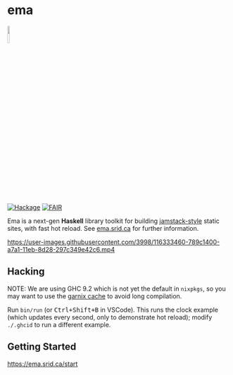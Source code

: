 # ema

<img width="10%" src="https://ema.srid.ca/favicon.svg">

[![Hackage](https://img.shields.io/hackage/v/ema.svg?logo=haskell)](https://hackage.haskell.org/package/ema)
[![FAIR](https://img.shields.io/badge/FAIR-pledge-blue)](https://www.fairforall.org/about/)

Ema is a next-gen **Haskell** library toolkit for building [jamstack-style](https://jamstack.org/) static sites, with fast hot reload. See [ema.srid.ca](https://ema.srid.ca/) for further information.

https://user-images.githubusercontent.com/3998/116333460-789c1400-a7a1-11eb-8d28-297c349e42c6.mp4

## Hacking

NOTE: We are using GHC 9.2 which is not yet the default in `nixpkgs`, so you may want to use the [garnix cache](https://garnix.io/docs/caching) to avoid long compilation.

Run `bin/run` (or <kbd>Ctrl+Shift+B</kbd> in VSCode). This runs the clock example (which updates every second, only to demonstrate hot reload); modify `./.ghcid` to run a different example. 

## Getting Started

https://ema.srid.ca/start
